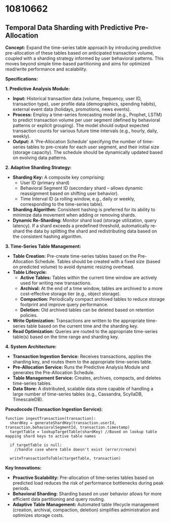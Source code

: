 # 10810662

## Temporal Data Sharding with Predictive Pre-Allocation

**Concept:** Expand the time-series table approach by introducing predictive pre-allocation of these tables based on anticipated transaction volume, coupled with a sharding strategy informed by user behavioral patterns. This moves beyond simple time-based partitioning and aims for optimized read/write performance and scalability.

**Specifications:**

**1. Predictive Analysis Module:**

*   **Input:** Historical transaction data (volume, frequency, user ID, transaction type), user profile data (demographics, spending habits), external event data (holidays, promotions, news events).
*   **Process:** Employ a time-series forecasting model (e.g., Prophet, LSTM) to predict transaction volume per user segment (defined by behavioral patterns or explicit grouping).  The model should output expected transaction counts for various future time intervals (e.g., hourly, daily, weekly).
*   **Output:**  A 'Pre-Allocation Schedule' specifying the number of time-series tables to pre-create for each user segment, and their initial size (storage capacity). The schedule should be dynamically updated based on evolving data patterns.

**2. Adaptive Sharding Strategy:**

*   **Sharding Key:**  A composite key comprising:
    *   User ID (primary shard)
    *   Behavioral Segment ID (secondary shard – allows dynamic reassignment based on shifting user behavior).
    *   Time Interval ID (a rolling window, e.g., daily or weekly, corresponding to the time-series table).
*   **Sharding Algorithm:** Consistent hashing is preferred for its ability to minimize data movement when adding or removing shards.
*   **Dynamic Re-Sharding:**  Monitor shard load (storage utilization, query latency). If a shard exceeds a predefined threshold, automatically re-shard the data by splitting the shard and redistributing data based on the consistent hashing algorithm.

**3. Time-Series Table Management:**

*   **Table Creation:** Pre-create time-series tables based on the Pre-Allocation Schedule.  Tables should be created with a fixed size (based on predicted volume) to avoid dynamic resizing overhead.
*   **Table Lifecycle:**
    *   **Active Tables:** Tables within the current time window are actively used for writing new transactions.
    *   **Archival:** At the end of a time window, tables are archived to a more cost-effective storage tier (e.g., object storage).
    *   **Compaction:**  Periodically compact archived tables to reduce storage footprint and improve query performance.
    *   **Deletion:**  Old archived tables can be deleted based on retention policies.
*   **Write Optimization:** Transactions are written to the appropriate time-series table based on the current time and the sharding key.
*   **Read Optimization:** Queries are routed to the appropriate time-series table(s) based on the time range and sharding key.

**4. System Architecture:**

*   **Transaction Ingestion Service:** Receives transactions, applies the sharding key, and routes them to the appropriate time-series table.
*   **Pre-Allocation Service:** Runs the Predictive Analysis Module and generates the Pre-Allocation Schedule.
*   **Table Management Service:** Creates, archives, compacts, and deletes time-series tables.
*   **Data Store:**  A distributed, scalable data store capable of handling a large number of time-series tables (e.g., Cassandra, ScyllaDB, TimescaleDB).

**Pseudocode (Transaction Ingestion Service):**

```
function ingestTransaction(transaction):
  shardKey = generateShardKey(transaction.userId, transaction.behavioralSegmentId, transaction.timestamp)
  targetTable = lookupTargetTable(shardKey) //Based on lookup table mapping shard keys to active table names

  if targetTable is null:
    //handle case where table doesn't exist (error/create)

  writeTransactionToTable(targetTable, transaction)
```

**Key Innovations:**

*   **Proactive Scalability:**  Pre-allocation of time-series tables based on predicted load reduces the risk of performance bottlenecks during peak periods.
*   **Behavioral Sharding:**  Sharding based on user behavior allows for more efficient data partitioning and query routing.
*   **Adaptive Table Management:**  Automated table lifecycle management (creation, archival, compaction, deletion) simplifies administration and optimizes storage costs.
